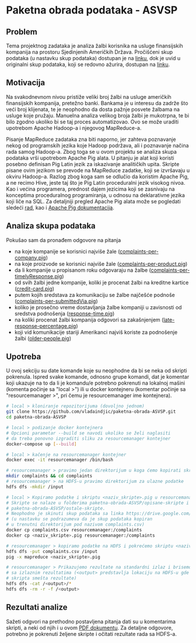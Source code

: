 # Paketna obrada podataka - ASVSP

## Problem
Tema projektnog zadataka je analiza žalbi korisnika na usluge finansijskih kompanija 
na prostoru Sjedinjenih Američkih Država. Pročišćeni skup podataka (u nastavku skup podataka) dostupan je na 
[linku](https://drive.google.com/open?id=1giNPVFy6ACl3bvfj6hu1vR6GWGWXkQaI), dok je uvid u originalni skup podataka, 
koji se redovno ažurira, dostupan na [linku](https://www.consumerfinance.gov/data-research/consumer-complaints/search/?from=0&searchField=all&searchText=&size=25&sort=created_date_desc).

## Motivacija
Na svakodnevnom nivou pristiže veliki broj žalbi na usluge američkih finansijskih kompanija, pretežno banki.
Bankama je u interesu da zadrže što veći broj klijenata, te je neophodno da dosta pažnje posvete žalbama na usluge koje 
pružaju. Manuelna analiza velikog broja žalbi je mukotrpna, te bi bilo zgodno ukoliko bi se taj proces automatizovao.
Ovo se može uraditi upotrebom Apache Hadoop-a i njegovog MapReduce-a.

Pisanje MapReduce zadataka zna biti naporno, jer zahteva poznavanje nekog od programskih jezika 
koje Hadoop podržava, ali i poznavanje načina rada samog Hadoop-a. Zbog toga se u ovom projektu se 
analiza skupa podataka vrši upotrebom Apache Pig alata. U pitanju je alat koji koristi
posebno definisan Pig Latin jezik za iskazivanje analitičkih upita. Skripte pisane ovim jezikom se prevode na MapReduce
zadatke, koji se izvršavaju u okviru Hadoop-a. Razlog zbog koga sam se odlučio da koristim Apache Pig, a ne recimo Hive, 
jeste taj što je Pig Latin proceduralni jezik visokog nivoa. Kao i većina programera, prednost dajem jezicima 
koji se zasnivaju na konceptima proceduralnog programiranja, u odnosu na deklarativne jezika koji liče na SQL.
 Za detaljniji pregled Apache Pig alata može se pogledati sledeći [rad](https://drive.google.com/open?id=1--N_Dvrt1SCL5IKN83nTgv19ugZmDvbY),
 kao i [Apache Pig dokumentacija](https://pig.apache.org/).

## Analiza skupa podataka
Pokušao sam da pronađem odgovore na pitanja
- na koje kompanije se korisnici najviše žale ([complaints-per-company.pig](https://github.com/vladaindjic/paketna-obrada-ASVSP/blob/master/opisane-skripte/complaints-per-company.pig))
- na koje proizvode se korisnici najviše žale ([complaints-per-product.pig](https://github.com/vladaindjic/paketna-obrada-ASVSP/blob/master/opisane-skripte/complaints-per-product.pig))
- da li kompanije u propisanom roku odgovaraju na žalbe ([complaints-per-timelyResponse.pig](https://github.com/vladaindjic/paketna-obrada-ASVSP/blob/master/opisane-skripte/complaints-per-timelyResponse.pig))
- od svih žalbi jedne kompanije, koliki je procenat žalbi na kreditne kartice ([credit-card.pig](https://github.com/vladaindjic/paketna-obrada-ASVSP/blob/master/opisane-skripte/credit-card.pig))
- putem kojih sredstava za komunikaciju se žalbe najčešće podnoše ([complaints-per-submittedVia.pig](https://github.com/vladaindjic/paketna-obrada-ASVSP/blob/master/opisane-skripte/complaints-per-submittedVia.pig))
- koliko je prosečno vreme dostavljanja žalbe kompaniji u zavisnosti od sredstva podnošenja ([response-time.pig](https://github.com/vladaindjic/paketna-obrada-ASVSP/blob/master/opisane-skripte/response-time.pig))
- na koliki procenat žalbi kompanija odgovori sa zakašnjenjem ([late-response-percentage.pig](https://github.com/vladaindjic/paketna-obrada-ASVSP/blob/master/opisane-skripte/late-response-percentage.pig))
- koji vid komunikacije stariji Amerikanci najviš koriste za podnošenje žalbi ([older-people.pig](https://github.com/vladaindjic/paketna-obrada-ASVSP/blob/master/opisane-skripte/older-people.pig))

## Upotreba
U ovoj sekciju su date komande koje su neophodne da bi se neka od skripti pokrenula.
Ispred svake komande, odnosno grupe komandi, dat je komentar koji ukazuje na to da li 
je komandu/e potrebno pokrenuti na lokalnoj mašini (komenta počinje sa "local >") ili u docker
kontejneru (komentar počinje sa "resourcemanager >", pri čemu je resourcemanager ime kontejnera).

```bash
# local > kloniranje repozitorijuma (dovoljno jednom)
git clone https://github.com/vladaindjic/paketna-obrada-ASVSP.git
cd paketna-obrada-ASVSP

# local > podizanje docker kontejnera 
# Opcioni parametar --build se navodi ukoliko se želi naglasiti 
# da treba ponovno izgraditi sliku za resourcemanager kontejner
docker-compose up [--build] 

# local > kačenje na resourcemanager kontejner
docker exec -it resourcemanager /bin/bash

# resourcemanager > pravimo jedan direktorijum u koga ćemo kopirati skripte
mkdir complaints && cd complaints
# resourcemanager > na HDFS-u pravimo direktorijum za ulazne podatke
hdfs dfs -mkdir /input

# local > Kopiramo podatke i skriptu <naziv_skripte>.pig u resourcemanager kontejner.
# Skripte se nalaze u folderima paketna-obrada-ASVSP/opisane-skripte i
# paketna-obrada-ASVSP/ostale-skripte. 
# Neophodno je skinuti skup podataka sa linka https://drive.google.com/open?id=1giNPVFy6ACl3bvfj6hu1vR6GWGWXkQaI
# (u nastavku se podrazumeva da je skup podataka kopiran 
# u trenutni direktorijum pod nazivom complaints.csv)
docker cp complaints.csv resourcemanager:/complaints
docker cp <naziv_skripte>.pig resourcemanager:/complaints

# resourcemanager > kopiramo podatke na HDFS i pokrećemo skriptu <naziv_skripte.pig>
hdfs dfs -put complaints.csv /input
pig -x mapreduce <naziv_skripte>.pig

# resourcemanager > Prikazujemo rezultate na standardni izlaz i brisemo direktorijum
# sa izlaznim rezultatima (<output> predstavlja lokaciju na HDFS-u gde pokrenuta
# skripta smešta rezultate)
hdfs dfs -cat /<output>/*
hdfs dfs -rm -r -f /<output>

```

## Rezultati analize
Sažeti odgvori na prethodno postavljena pitanja dati su u komentarima skripti, a neki od njih i u ovom
[PDF dokumentu](https://github.com/vladaindjic/paketna-obrada-ASVSP/blob/master/asvsp-paketna-obrada.pdf).
Za detaljne odgovore, potrebno je pokrenuti željene skripte i očitati rezultate rada sa HDFS-a.